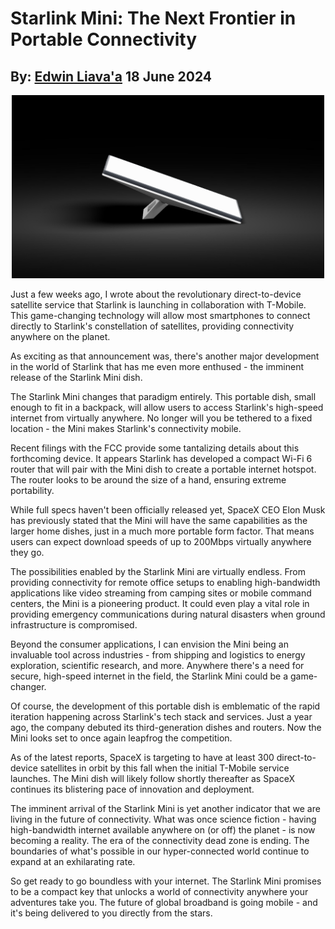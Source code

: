 # Starlink Mini: The Next Frontier in Portable Connectivity
## By: [Edwin Liava'a](https://github.cepeaters:om/EdwinLiavaa) 18 June 2024

<p align="center">
 <img width="500" src="https://github.com/EdwinLiavaa/liavaa.space/blob/main/blog/20240618/pic.png">
</p>

Just a few weeks ago, I wrote about the revolutionary direct-to-device satellite service that Starlink is launching in collaboration with T-Mobile. This game-changing technology will allow most smartphones to connect directly to Starlink's constellation of satellites, providing connectivity anywhere on the planet. 

As exciting as that announcement was, there's another major development in the world of Starlink that has me even more enthused - the imminent release of the Starlink Mini dish.

The Starlink Mini changes that paradigm entirely. This portable dish, small enough to fit in a backpack, will allow users to access Starlink's high-speed internet from virtually anywhere. No longer will you be tethered to a fixed location - the Mini makes Starlink's connectivity mobile.

Recent filings with the FCC provide some tantalizing details about this forthcoming device. It appears Starlink has developed a compact Wi-Fi 6 router that will pair with the Mini dish to create a portable internet hotspot. The router looks to be around the size of a hand, ensuring extreme portability.

While full specs haven't been officially released yet, SpaceX CEO Elon Musk has previously stated that the Mini will have the same capabilities as the larger home dishes, just in a much more portable form factor. That means users can expect download speeds of up to 200Mbps virtually anywhere they go.

The possibilities enabled by the Starlink Mini are virtually endless. From providing connectivity for remote office setups to enabling high-bandwidth applications like video streaming from camping sites or mobile command centers, the Mini is a pioneering product. It could even play a vital role in providing emergency communications during natural disasters when ground infrastructure is compromised.

Beyond the consumer applications, I can envision the Mini being an invaluable tool across industries - from shipping and logistics to energy exploration, scientific research, and more. Anywhere there's a need for secure, high-speed internet in the field, the Starlink Mini could be a game-changer.

Of course, the development of this portable dish is emblematic of the rapid iteration happening across Starlink's tech stack and services. Just a year ago, the company debuted its third-generation dishes and routers. Now the Mini looks set to once again leapfrog the competition.

As of the latest reports, SpaceX is targeting to have at least 300 direct-to-device satellites in orbit by this fall when the initial T-Mobile service launches. The Mini dish will likely follow shortly thereafter as SpaceX continues its blistering pace of innovation and deployment.

The imminent arrival of the Starlink Mini is yet another indicator that we are living in the future of connectivity. What was once science fiction - having high-bandwidth internet available anywhere on (or off) the planet - is now becoming a reality. The era of the connectivity dead zone is ending. The boundaries of what's possible in our hyper-connected world continue to expand at an exhilarating rate.

So get ready to go boundless with your internet. The Starlink Mini promises to be a compact key that unlocks a world of connectivity anywhere your adventures take you. The future of global broadband is going mobile - and it's being delivered to you directly from the stars.